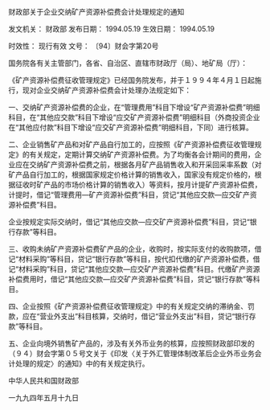 
	
		
	
财政部关于企业交纳矿产资源补偿费会计处理规定的通知
	
	
发文机关：	财政部
发布日期：	1994.05.19
生效日期：	1994.05.19
	
时效性：	现行有效
文号：	〔94〕财会字第20号
	
	

	
	

	
	

国务院各有关主管部门，各省、自治区、直辖市财政厅（局）、地矿局（厅）：

《矿产资源补偿费征收管理规定》已经国务院发布，并于１９９４年４月１日起施行，现对企业交纳矿产资源补偿费会计处理办法规定如下：

一、交纳矿产资源补偿费的企业，在“管理费用”科目下增设“矿产资源补偿费”明细科目，在“其他应交款”科目下增设“应交矿产资源补偿费”明细科目（外商投资企业在“其他应付款”科目下增设“应交矿产资源补偿费”明细科目，下同）进行核算。

二、企业销售矿产品和对矿产品自行加工的，应按照《矿产资源补偿费征收管理规定》的有关规定，定期计算交纳矿产资源补偿费。为了均衡各会计期间的费用，企业应在交纳矿产资源补偿费之前，根据各月矿产品销售收入和开采回采率系数（对矿产品自行加工的，根据国家规定价格计算的销售收入，国家没有规定价格的，根据征收时矿产品的市场价格计算的销售收入）等资料，按月计提矿产资源补偿费，计提时，借记“管理费用—矿产资源补偿费”科目，贷记“其他应交款—应交矿产资源补偿费”科目。

企业按规定实际交纳时，借记“其他应交款—应交矿产资源补偿费”科目，贷记“银行存款”等科目。

三、收购未纳矿产资源补偿费矿产品的企业，收购时，按实际支付的收购款项，借记“材料采购”等科目，贷记“银行存款”等科目，按代扣代缴的矿产资源补偿费，借记“材料采购”科目，贷记“其他应交款—应交矿产资源补偿费”科目。代缴矿产资源补偿费用时，借记“其他应交款—应交矿产资源补偿费”科目，贷记“银行存款”等科目。

四、企业按照《矿产资源补偿费征收管理规定》中的有关规定交纳的滞纳金、罚款，应在“营业外支出”科目核算，交纳时，借记“营业外支出”科目，贷记“银行存款”等科目。

五、企业向境外销售矿产品的，涉及有关外币业务的核算，应按照财政部印发的（９４）财会字第０５号文关于《印发〈关于外汇管理体制改革后企业外币业务会计处理的规定〉的通知》中的有关规定执行。

中华人民共和国财政部

一九九四年五月十九日
